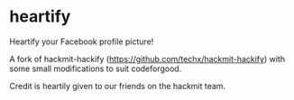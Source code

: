 # heartify

Heartify your Facebook profile picture!


A fork of hackmit-hackify (https://github.com/techx/hackmit-hackify) with some small modifications to suit codeforgood. 

Credit is heartily given to our friends on the hackmit team.


